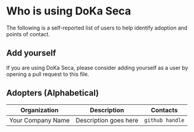 # Who is using DoKa Seca

The following is a self-reported list of users to help identify adoption and points of contact.

## Add yourself

If you are using DoKa Seca, please consider adding yourself as a user by opening a pull request to this file.

## Adopters (Alphabetical)

| Organization | Description | Contacts |
| --- | --- | --- |
| Your Company Name | Description goes here | `github handle` |
